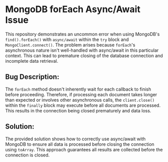 # MongoDB forEach Async/Await Issue

This repository demonstrates an uncommon error when using MongoDB's `find().forEach()` with `async/await` within the `try` block and `MongoClient.connect()`.  The problem arises because `forEach`'s asynchronous nature isn't well-handled with async/await in this particular context.  This can lead to premature closing of the database connection and incomplete data retrieval.

## Bug Description:

The `forEach` method doesn't inherently wait for each callback to finish before proceeding. Therefore, if processing each document takes longer than expected or involves other asynchronous calls, the `client.close()` within the `finally` block may execute before all documents are processed.  This results in the connection being closed prematurely and data loss.

## Solution:

The provided solution shows how to correctly use async/await with MongoDB to ensure all data is processed before closing the connection using `toArray`. This approach guarantees all results are collected before the connection is closed. 